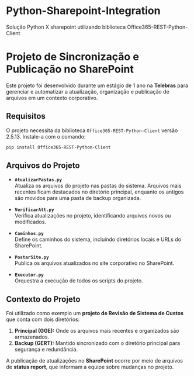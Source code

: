 # Python-Sharepoint-Integration
Solução Python X sharepoint utilizando biblioteca Office365-REST-Python-Client

# Projeto de Sincronização e Publicação no SharePoint

Este projeto foi desenvolvido durante um estágio de 1 ano na **Telebras** para gerenciar e automatizar a atualização, organização e publicação de arquivos em um contexto corporativo.

## Requisitos

O projeto necessita da biblioteca `Office365-REST-Python-Client` versão 2.5.13. Instale-a com o comando:

```bash
pip install Office365-REST-Python-Client
```

## Arquivos do Projeto

- **`AtualizarPastas.py`**  
  Atualiza os arquivos do projeto nas pastas do sistema. Arquivos mais recentes ficam destacados no diretório principal, enquanto os antigos são movidos para uma pasta de backup organizada.

- **`VerificarAtt.py`**  
  Verifica atualizações no projeto, identificando arquivos novos ou modificados.

- **`Caminhos.py`**  
  Define os caminhos do sistema, incluindo diretórios locais e URLs do SharePoint.

- **`PostarSite.py`**  
  Publica os arquivos atualizados no site corporativo no SharePoint.

- **`Executor.py`**  
  Orquestra a execução de todos os scripts do projeto.

## Contexto do Projeto

Foi utilizado como exemplo um **projeto de Revisão de Sistema de Custos** que conta com dois diretórios:  

1. **Principal (GGE):** Onde os arquivos mais recentes e organizados são armazenados.  
2. **Backup (GERT):** Mantido sincronizado com o diretório principal para segurança e redundância.  

A publicação de atualizações no **SharePoint** ocorre por meio de arquivos de **status report**, que informam a equipe sobre mudanças no projeto.

